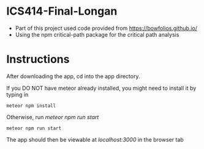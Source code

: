 # ICS414-Final-Longan
- Part of this project used code provided from https://bowfolios.github.io/
- Using the npm critical-path package for the critical path analysis

# Instructions

After downloading the app, cd into the app directory.

If you DO NOT have meteor already installed, you might need to install it by typing in

```
meteor npm install
```
Otherwise, run *meteor npm run start*

```
meteor npm run start

```
The app should then be viewable at *localhost:3000* in the browser tab
